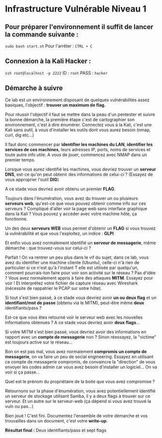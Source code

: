 # Infrastructure Vulnérable Niveau 1

## Pour préparer l'environnement il suffit de lancer la commande suivante :
`sudo bash start.sh`
Pour l'arrêter :
`CTRL + C`

## Connexion à la Kali Hacker : 
`ssh root@localhost -p 2222`
ID : `root`
PASS : `hacker`

## Démarche à suivre 
Ce lab est un environnement disposant de quelques vulnérabilités assez basiques, l'objectif : **trouver un maximum de flag.**

Pour réussir l'objectif il faut se mettre dans la peau d'un pentester et suivre la bonne démarche, la première étape c'est de cartographier son environnement, c'est à dire énumérer.
Connectez vous à la Kali, c'est une Kali sans outil, à vous d'installer les outils dont vous aurez besoin (nmap, curl, dig etc...)

Il faut donc commencer par **identifier les machines du LAN**, **identifier les services de ces machines**, leurs adresses IP, ports, noms de services et toute autre info utile. A vous de jouer, commencez avec NMAP dans un premier temps.

Lorsque vous aurez identifié les machines, vous devriez trouver un **serveur DNS**, est-ce qu'on peut obtenir des informations de celui-ci ? (Essayez de vous approprier l'outil **DIG**)

A ce stade vous devriez avoir obtenu un premier **FLAG**.

Toujours dans l'énumération, vous avez du trouver un ou plusieurs **serveurs web**, qu'est-ce que vous pouvez obtenir comme info sur ces serveurs ? Compliqué d'aller voir la page web sans interface graphique dans la Kali ? Vous pouvez y accéder avec votre machine hôte, ça fonctionne.

Un des deux **serveurs WEB** vous permet d'obtenir un **FLAG** si vous trouvez la vulnérabilité et que vous l'exploitez, un indice : **GLPI**

Et enfin vous avez normalement identifié un **serveur de messagerie**, même démarche : que trouvez-vous sur celui-ci ?

Parfait ! On va rentrer un peu plus dans le vif du sujet, dans ce lab, vous avez du identifier une machine cliente (Ubuntu), celle-ci n'à rien de particulier si ce n'est qu'à l'instant T elle est utilisée par quelqu'un, comment pourrais-ton faire pour voir son activité sur le réseau ? Pas d'idée ? Vous avez normalement appris à faire des attaques **MITM**. Essayez pour voir ! Et interprétez votre fichier de capture réseau avec Wireshark (nécessite de rappatrier le PCAP sur votre hôte).

Si tout s'est bien passé, à ce stade vous devriez avoir **un ou deux flag** et un **identifiant/mot de passe** (obtenu via le MITM), peut-être même **deux** identifiants/pass ?

Est-ce que vous êtes retourné voir le serveur web avec les nouvelles informations obtenues ? A ce stade vous devriez avoir **deux flags**...

Si votre MITM s'est bien passé, vous devriez avoir des informations en rapport avec un **compte de messagerie** non ? Sinon réessayez, la "victime" est toujours active sur le réseau...

Bon on est pas mal, vous avez normalement **compromis un compte de messagerie**, on va faire un peu de social engineering. Essayez en utilisant ce compte de messagerie compromis, de convaincre la "direction" de vous envoyer les codes admin car vous avez besoin d'installer un logiciel... On va voir si ça passe...

Quel est le prénom du propriétaire de la boite que vous avez compromise ?

Retournons sur la phase d'énumération, vous avez potentiellement identifié un serveur de stockage utilisant Samba, il y a deux flags à trouver sur ce serveur. Et un autre sur le serveur-web (ça dépend si vous avez trouvé la vuln ou pas...)

Bien joué ! C'est fini. Documentez l'ensemble de votre démarche et vos trouvailles dans un document, c'est votre **write-up**.

**Résultat final :**
Deux identifiants/pass et sept flags
